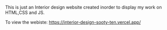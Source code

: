 This is just an Interior design website created inorder to display my work on HTML,CSS and JS.

To view the webiste: https://interior-design-sooty-ten.vercel.app/
